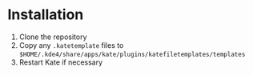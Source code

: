 # Installation

1. Clone the repository
2. Copy any `.katetemplate` files to `$HOME/.kde4/share/apps/kate/plugins/katefiletemplates/templates`
3. Restart Kate if necessary
